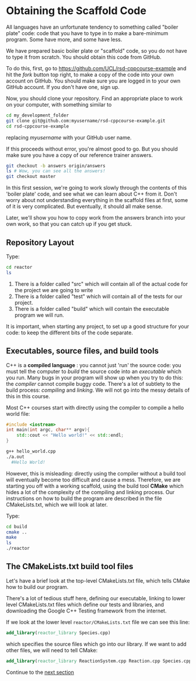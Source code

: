 Obtaining the Scaffold Code
=================================

All languages have an unfortunate tendency to something called "boiler plate" code: 
code that you have to type in to make a bare-minimum program. Some have more, and some have less.

We have prepared basic boiler plate or "scaffold"
code, so you do not have to type it from scratch. You should obtain this code from GitHub.

To do this, first, go to https://github.com/UCL/rsd-cppcourse-example and hit the *fork* button top right, to make a copy of the code into your own account
on GitHub. You should make sure you are logged in to your own GitHub account. If you don't have one, sign up.

Now, you should clone your repository. Find an appropriate place to work on your computer, with something similar to

``` Bash
cd my_development_folder
git clone git@github.com:myusername/rsd-cppcourse-example.git
cd rsd-cppcourse-example
```

replacing *myusername* with your GitHub user name.

If this proceeds without error, you're almost good to go. But you should make sure you have a copy of our reference trainer answers.

``` Bash
git checkout -b answers origin/answers
ls # Wow, you can see all the answers!
git checkout master
```

In this first session, we're going to work slowly through the contents of this 'boiler plate' code, and see
what we can learn about C++ from it. Don't worry about not understanding everything in the
scaffold files at first, some of it is very complicated. But eventually, it should all make sense.

Later, we'll show you how to copy work from the answers branch into your own work, so that you can catch up if you get stuck.

Repository Layout
-----------------

Type:

``` Bash
cd reactor
ls
```

1. There is a folder called "src" which will contain all of the actual code for the project we are going to write
2. There is a folder called "test" which will contain all of the tests for our project.
3. There is a folder called "build" which will contain the executable program we will run.

It is important, when starting any project, to set up a good structure for your code: 
to keep the different bits of the code separate.

Executables, source files, and build tools
------------------------------------------

C++ is a **compiled language** : you cannot just 'run' the source code: you must tell the computer to *build*
the source code into an *executable* which you run. Many bugs in your program will show up when you try to do this: the 
*compiler* cannot compile buggy code. There's a lot of subtlety to the build process: *compiling* and *linking*. We will not go
into the messy details of this in this course.

Most C++ courses start with directly using the compiler to compile a hello world file:

``` C++
#include <iostream>
int main(int argc, char** argv){
	std::cout << "Hello world!" << std::endl;
}
```
``` Bash
g++ hello_world.cpp
./a.out
  #Hello World!
```

However, this is misleading: directly using the compiler without a build tool will eventually become too difficult and cause a mess.
Therefore, we are starting you off with a working scaffold, using the build tool **CMake** which hides a lot of the complexity of the compiling and linking process. 
Our instructions on how to build the program are described in the file CMakeLists.txt, which we will look at later.

Type:

``` Bash
cd build
cmake ..
make
ls
./reactor
```


The CMakeLists.txt build tool files
-----------------------------------

Let's have a brief look at the top-level CMakeLists.txt file, which tells CMake how to build our program.

There's a lot of tedious stuff here, defining our executable, linking to lower level CMakeLists.txt files which
define our tests and libraries, and downloading the Google C++ Testing framework from the internet.

If we look at the lower level `reactor/CMakeLists.txt` file we can see this line:

``` CMake
add_library(reactor_library Species.cpp)
```

which specifies the source files which go into our library. If we want to add other files,
we will need to tell CMake:

``` CMake
add_library(reactor_library ReactionSystem.cpp Reaction.cpp Species.cpp)
```

Continue to the [next section](02mainprogram.md)
